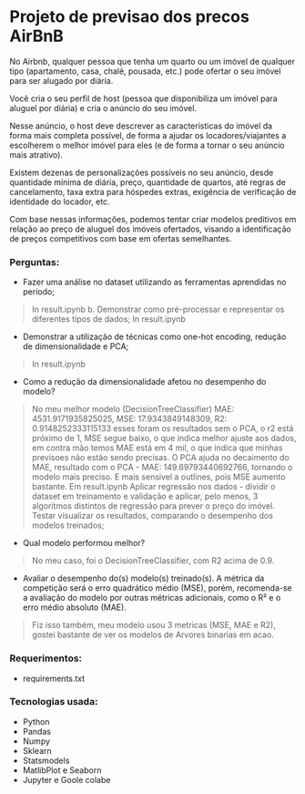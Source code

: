 # Projeto de previsao dos precos AirBnB

 No Airbnb, qualquer pessoa que tenha um quarto ou um imóvel de qualquer tipo (apartamento, casa, chalé, pousada, etc.) pode ofertar o seu imóvel para ser alugado por diária.

Você cria o seu perfil de host (pessoa que disponibiliza um imóvel para aluguel por diária) e cria o anúncio do seu imóvel.

Nesse anúncio, o host deve descrever as características do imóvel da forma mais completa possível, de forma a ajudar os locadores/viajantes a escolherem o melhor imóvel para eles (e de forma a tornar o seu anúncio mais atrativo).

Existem dezenas de personalizações possíveis no seu anúncio, desde quantidade mínima de diária, preço, quantidade de quartos, até regras de cancelamento, taxa extra para hóspedes extras, exigência de verificação de identidade do locador, etc.

Com base nessas informações, podemos tentar criar modelos preditivos em relação ao preço de aluguel dos imóveis ofertados, visando a identificação de preços competitivos com base em ofertas semelhantes.

### Perguntas:
-  Fazer uma análise no dataset utilizando as ferramentas aprendidas no
período; 
> In result.ipynb
b. Demonstrar como pré-processar e representar os diferentes tipos de
dados;
> In result.ipynb
- Demonstrar a utilização de técnicas como one-hot encoding, redução de
dimensionalidade e PCA;
> In result.ipynb
- Como a redução da dimensionalidade afetou no desempenho do
modelo?
> No meu melhor modelo (DecisionTreeClassifier) MAE: 4531.9171935825025, MSE: 17.9343849148309, R2: 0.9148252333115133 esses foram os resultados  sem o PCA, o r2 está próximo de 1, MSE segue baixo, o que indica melhor ajuste aos dados, em contra mão temos MAE está em 4 mil, o que indica que minhas previsoes não estão sendo precisas. O PCA ajuda no decaimento do MAE, resultado com o PCA - MAE: 149.69793440692766, tornando o modelo mais preciso. E mais sensivel a outlines, pois MSE aumento bastante.
> Em result.ipynb
   Aplicar regressão nos dados - dividir o dataset em treinamento e
validação e aplicar, pelo menos, 3 algoritmos distintos de regressão para
prever o preço do imóvel. Testar visualizar os resultados, comparando o
desempenho dos modelos treinados;
- Qual modelo performou melhor?
> No meu caso, foi o DecisionTreeClassifier, com R2 acima de 0.9.
- Avaliar o desempenho do(s) modelo(s) treinado(s). A métrica da
competição será o erro quadrático médio (MSE), porém, recomenda-se a
avaliação do modelo por outras métricas adicionais, como o R² e o erro
médio absoluto (MAE).
> Fiz isso também, meu modelo usou 3 metricas (MSE, MAE e R2), gostei bastante de ver os modelos de Arvores binarias em acao.



### Requerimentos:
- requirements.txt

### Tecnologias usada:
- Python
- Pandas
- Numpy
- Sklearn
- Statsmodels
- MatlibPlot e Seaborn
- Jupyter e Goole colabe

